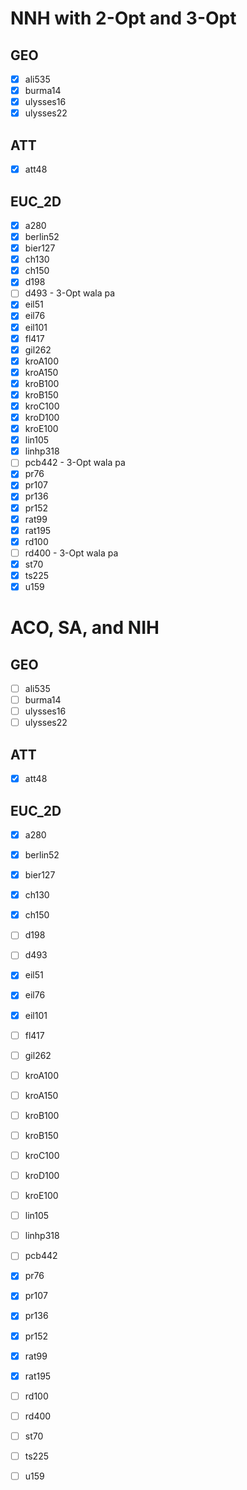 # NNH with 2-Opt and 3-Opt

## GEO
- [x] ali535
- [x] burma14
- [x] ulysses16
- [x] ulysses22

## ATT
- [x] att48

## EUC_2D
- [x] a280
- [x] berlin52
- [x] bier127
- [x] ch130
- [x] ch150
- [x] d198
- [ ] d493 - 3-Opt wala pa
- [x] eil51
- [x] eil76
- [x] eil101
- [x] fl417
- [x] gil262
- [x] kroA100
- [x] kroA150
- [x] kroB100
- [x] kroB150
- [x] kroC100
- [x] kroD100
- [x] kroE100
- [x] lin105
- [x] linhp318
- [ ] pcb442 - 3-Opt wala pa
- [x] pr76
- [x] pr107
- [x] pr136
- [x] pr152
- [x] rat99
- [x] rat195
- [x] rd100
- [ ] rd400 - 3-Opt wala pa
- [x] st70
- [x] ts225
- [x] u159

# ACO, SA, and NIH

## GEO
- [ ] ali535
- [ ] burma14
- [ ] ulysses16
- [ ] ulysses22

## ATT
- [x] att48

## EUC_2D
- [x] a280
- [x] berlin52
- [x] bier127
- [x] ch130
- [x] ch150
- [ ] d198
- [ ] d493
- [x] eil51
- [x] eil76
- [x] eil101
- [ ] fl417
- [ ] gil262
- [ ] kroA100
- [ ] kroA150
- [ ] kroB100
- [ ] kroB150
- [ ] kroC100
- [ ] kroD100
- [ ] kroE100
- [ ] lin105
- [ ] linhp318
- [ ] pcb442
- [x] pr76
- [x] pr107
- [x] pr136
- [x] pr152
- [x] rat99
- [x] rat195
- [ ] rd100
- [ ] rd400
- [ ] st70
- [ ] ts225
- [ ] u159


